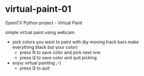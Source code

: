 # virtual-paint-01
OpenCV Python project - Virtual Paint

simple virtual paint using webcam
- pick colors you want to paint with (by moving track bars make everything black but your color)
  - press N to save color and pick next one
  - press Q to save color and quit picking
- enjoy virtual painting ;-)
  - press Q to quit
